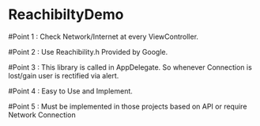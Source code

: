 ReachibiltyDemo
===============

#Point 1 : Check Network/Internet at every ViewController.

#Point 2 : Use Reachibility.h Provided by Google.

#Point 3 : This library is called in AppDelegate. So whenever Connection is lost/gain user is rectified via alert.

#Point 4 : Easy to Use and Implement.

#Point 5 : Must be implemented in those projects based on API or require Network Connection
